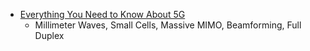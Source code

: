 



- [Everything You Need to Know About 5G](https://spectrum.ieee.org/video/telecom/wireless/everything-you-need-to-know-about-5g)
    - Millimeter Waves, Small Cells, Massive MIMO, Beamforming, Full Duplex
